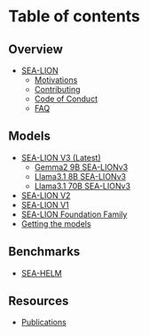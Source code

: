 # Table of contents

## Overview

* [SEA-LION](README.md)
  * [Motivations](overview/why_sealion.md)
  * [Contributing](overview/contributions.md)
  * [Code of Conduct](overview/code_of_conduct.md)
  * [FAQ](overview/faq.md)

## Models

* [SEA-LION V3 (Latest)](models/sealion_v3/sealion_v3.md)
  * [Gemma2 9B SEA-LIONv3](models/sealion_v3/sealion_v3_gemma2_9B.md)
  * [Llama3.1 8B SEA-LIONv3](models/sealion_v3/sealion_v3_llama3_1_8B.md)
  * [Llama3.1 70B SEA-LIONv3](models/sealion_v3/sealion_v3_llama3_1_70B.md)
* [SEA-LION V2](models/sealion_v2/sealion_v2.md)
* [SEA-LION V1](models/sealion_v1/sealion_v1.md)
* [SEA-LION Foundation Family](models/sealion_adaptations.md)
* [Getting the models](models/download_models.md)

## Benchmarks

* [SEA-HELM](benchmarks/seahelm.md)

<!-- Uncomment the items below as and when the content becomes available -->
<!-- ## Guides -->

<!-- * [Inferencing](guides/inferencing/README.md)
  * [SEA-LION API](guides/inferencing/api.md)
  * [SEA-LION on Local](guides/inferencing/local_hosting.md)
  * [SEA-LION on Cloud](guides/inferencing/cloud_hosting.md) -->
<!-- * [Prompting](guides/prompting/README.md)
* [Fine-tuning](guides/finetuning/README.md)
* [Example Use Cases](guides/use_cases/README.md) -->

## Resources

* [Publications](resources/publications.md)
